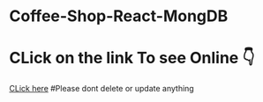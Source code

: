 # Coffee-Shop-React-MongDB
# CLick on the link To see Online 👇
[CLick here](https://dragon-news-tuhin.netlify.app/)
#Please dont delete or update anything
